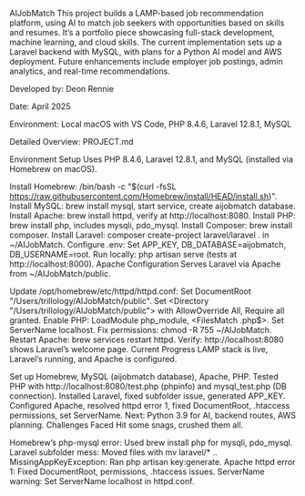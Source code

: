 AIJobMatch
This project builds a LAMP-based job recommendation platform, using AI to match job seekers with opportunities based on 
skills and resumes. It’s a portfolio piece showcasing full-stack development, machine learning, and cloud skills. The 
current implementation sets up a Laravel backend with MySQL, with plans for a Python AI model and AWS deployment. Future 
enhancements include employer job postings, admin analytics, and real-time recommendations.

Developed by: Deon Rennie

Date: April 2025

Environment: Local macOS with VS Code, PHP 8.4.6, Laravel 12.8.1, MySQL

Detailed Overview: PROJECT.md

Environment Setup
Uses PHP 8.4.6, Laravel 12.8.1, and MySQL (installed via Homebrew on macOS).

Install Homebrew: /bin/bash -c "$(curl -fsSL https://raw.githubusercontent.com/Homebrew/install/HEAD/install.sh)".
Install MySQL: brew install mysql, start service, create aijobmatch database.
Install Apache: brew install httpd, verify at http://localhost:8080.
Install PHP: brew install php, includes mysqli, pdo_mysql.
Install Composer: brew install composer.
Install Laravel: composer create-project laravel/laravel . in ~/AIJobMatch.
Configure .env: Set APP_KEY, DB_DATABASE=aijobmatch, DB_USERNAME=root.
Run locally: php artisan serve (tests at http://localhost:8000).
Apache Configuration
Serves Laravel via Apache from ~/AIJobMatch/public.

Update /opt/homebrew/etc/httpd/httpd.conf:
Set DocumentRoot "/Users/trillology/AIJobMatch/public".
Set <Directory "/Users/trillology/AIJobMatch/public"> with AllowOverride All, Require all granted.
Enable PHP: LoadModule php_module, <FilesMatch \.php$>.
Set ServerName localhost.
Fix permissions: chmod -R 755 ~/AIJobMatch.
Restart Apache: brew services restart httpd.
Verify: http://localhost:8080 shows Laravel’s welcome page.
Current Progress
LAMP stack is live, Laravel’s running, and Apache is configured.

Set up Homebrew, MySQL (aijobmatch database), Apache, PHP.
Tested PHP with http://localhost:8080/test.php (phpinfo) and mysql_test.php (DB connection).
Installed Laravel, fixed subfolder issue, generated APP_KEY.
Configured Apache, resolved httpd error 1, fixed DocumentRoot, .htaccess permissions, set ServerName.
Next: Python 3.9 for AI, backend routes, AWS planning.
Challenges Faced
Hit some snags, crushed them all.

Homebrew’s php-mysql error: Used brew install php for mysqli, pdo_mysql.
Laravel subfolder mess: Moved files with mv laravel/* ..
MissingAppKeyException: Ran php artisan key:generate.
Apache httpd error 1: Fixed DocumentRoot, permissions, .htaccess issues.
ServerName warning: Set ServerName localhost in httpd.conf.








